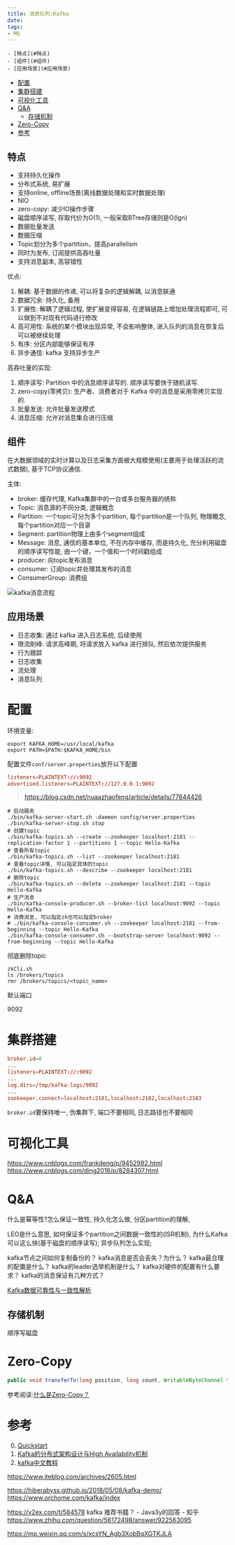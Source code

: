 ```yaml
---
title: 消息队列:Kafka
date:
tags:
- MQ
---
```

<!-- TOC -->

    - [特点](#特点)
    - [组件](#组件)
    - [应用场景](#应用场景)
- [配置](#配置)
- [集群搭建](#集群搭建)
- [可视化工具](#可视化工具)
- [Q&A](#qa)
    - [存储机制](#存储机制)
- [Zero-Copy](#zero-copy)
- [参考](#参考)

<!-- /TOC -->

## 特点

* 支持持久化操作
* 分布式系统, 易扩展
* 支持online, offline场景(离线数据处理和实时数据处理)
* NIO
* zero-copy: 减少IO操作步骤
* 磁盘顺序读写, 存取代价为O(1), 一般采取BTree存储则是O(lgn)
* 数据批量发送
* 数据压缩
* Topic划分为多个partition，提高parallelism
* 同时为发布, 订阅提供高吞吐量
* 支持消息副本, 高容错性

优点:

1. 解耦: 基于数据的传递, 可以将复杂的逻辑解耦, 以消息联通
2. 数据冗余: 持久化, 备用
3. 扩展性: 解耦了逻辑过程, 使扩展变得容易, 在逻辑链路上增加处理流程即可, 可以做到不对现有代码进行修改
4. 高可用性: 系统的某个模块出现异常, 不会影响整体, 进入队列的消息在恢复后可以被继续处理
5. 有序: 分区内部能够保证有序
6. 异步通信: kafka 支持异步生产

高吞吐量的实现:

1. 顺序读写: Partition 中的消息顺序读写的. 顺序读写要快于随机读写.
2. zero-copy(零拷贝): 生产者、消费者对于 Kafka 中的消息是采用零拷贝实现的.
3. 批量发送: 允许批量发送模式
4. 消息压缩: 允许对消息集合进行压缩

## 组件

在大数据领域的实时计算以及日志采集方面被大规模使用(主要用于处理活跃的流式数据), 基于TCP协议通信.

主体:

* broker: 缓存代理, Kafka集群中的一台或多台服务器的统称
* Topic: 消息源的不同分类, 逻辑概念
* Partition: 一个topic可分为多个partition, 每个partition是一个队列, 物理概念, 每个partition对应一个目录
* Segment:  partition物理上由多个segment组成
* Message: 消息, 通信的基本单位, 不在内存中缓存, 而是持久化, 充分利用磁盘的顺序读写性能, 由一个键，一个值和一个时间戳组成
* producer: 向topic发布消息
* consumer: 订阅topic并处理其发布的消息
* ConsumerGroup: 消费组

![kafka消息流程](https://gitee.com/LuVx/img/raw/master/kafka/kafka_msg.png)

## 应用场景

* 日志收集: 通过 kafka 进入日志系统, 后续使用
* 限流削峰: 请求高峰期, 将请求放入 kafka 进行排队, 然后依次提供服务
* 行为跟踪
* 日志收集
* 流处理
* 消息队列

# 配置

环境变量:
```shell
export KAFKA_HOME=/usr/local/kafka
export PATH=$PATH:$KAFKA_HOME/bin
```

配置文件`conf/server.properties`放开以下配置
```conf
listeners=PLAINTEXT://:9092
advertised.listeners=PLAINTEXT://127.0.0.1:9092
```
> https://blog.csdn.net/nuaazhaofeng/article/details/77644426


```shell
# 启动服务
./bin/kafka-server-start.sh -daemon config/server.properties
./bin/kafka-server-stop.sh stop
# 创建topic
./bin/kafka-topics.sh --create --zookeeper localhost:2181 --replication-factor 1 --partitions 1 --topic Hello-Kafka
# 查看所有topic
./bin/kafka-topics.sh --list --zookeeper localhost:2181
# 查看topic详情, 可以指定具体的topic
./bin/kafka-topics.sh --describe --zookeeper localhost:2181
# 删除topic
./bin/kafka-topics.sh --delete --zookeeper localhost:2181 --topic Hello-Kafka
# 生产消息
./bin/kafka-console-producer.sh --broker-list localhost:9092 --topic Hello-Kafka
# 消费消息, 可以指定zk也可以指定broker
# ./bin/kafka-console-consumer.sh --zookeeper localhost:2181 --from-beginning --topic Hello-Kafka
./bin/kafka-console-consumer.sh --bootstrap-server localhost:9092 --from-beginning --topic Hello-Kafka
```

彻底删除topic
```shell
zkCli.sh
ls /brokers/topics
rmr /brokers/topics/<topic_name>
```

默认端口

9092

# 集群搭建


```conf
broker.id=0
...
listeners=PLAINTEXT://:9092
...
log.dirs=/tmp/kafka-logs/9092
...
zookeeper.connect=localhost:2181,localhost:2182,localhost:2183
```

`broker.id`要保持唯一, 伪集群下, 端口不要相同, 日志路径也不要相同

# 可视化工具

https://www.cnblogs.com/frankdeng/p/9452982.html
https://www.cnblogs.com/ding2016/p/8284307.html




# Q&A

什么是幂等性?怎么保证一致性, 持久化怎么做, 分区partition的理解,

LEO是什么意思, 如何保证多个partition之间数据一致性的(ISR机制),
为什么Kafka可以这么快(基于磁盘的顺序读写);
异步队列怎么实现;

kafka节点之间如何复制备份的？
kafka消息是否会丢失？为什么？
kafka最合理的配置是什么？
kafka的leader选举机制是什么？
kafka对硬件的配置有什么要求？
kafka的消息保证有几种方式？

[Kafka数据可靠性与一致性解析](https://blog.csdn.net/lizhitao/article/details/52296102)

## 存储机制


顺序写磁盘

# Zero-Copy

```java
public void transferTo(long position, long count, WritableByteChannel target);
```

参考阅读:[什么是Zero-Copy？](https://blog.csdn.net/u013256816/article/details/52589524)


# 参考

0. [Quickstart](https://kafka.apache.org/quickstart)
1. [Kafka的分布式架构设计与High Availability机制](http://josh-persistence.iteye.com/blog/2234636)
2. [kafka中文教程](http://orchome.com/kafka/index#/collapse-1005)



https://www.iteblog.com/archives/2605.html


https://hiberabyss.github.io/2018/05/08/kafka-demo/
https://www.orchome.com/kafka/index


https://v2ex.com/t/584578
kafka 推荐书籍？ - Java3y的回答 - 知乎
https://www.zhihu.com/question/56172498/answer/922563095


https://mp.weixin.qq.com/s/xcsYN_Agb3XobBqXGTKJLA

<!-- http://www.kafka.cc/ -->